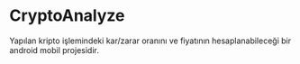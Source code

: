 # CryptoAnalyze
Yapılan kripto işlemindeki kar/zarar oranını ve fiyatının hesaplanabileceği bir android mobil projesidir.
